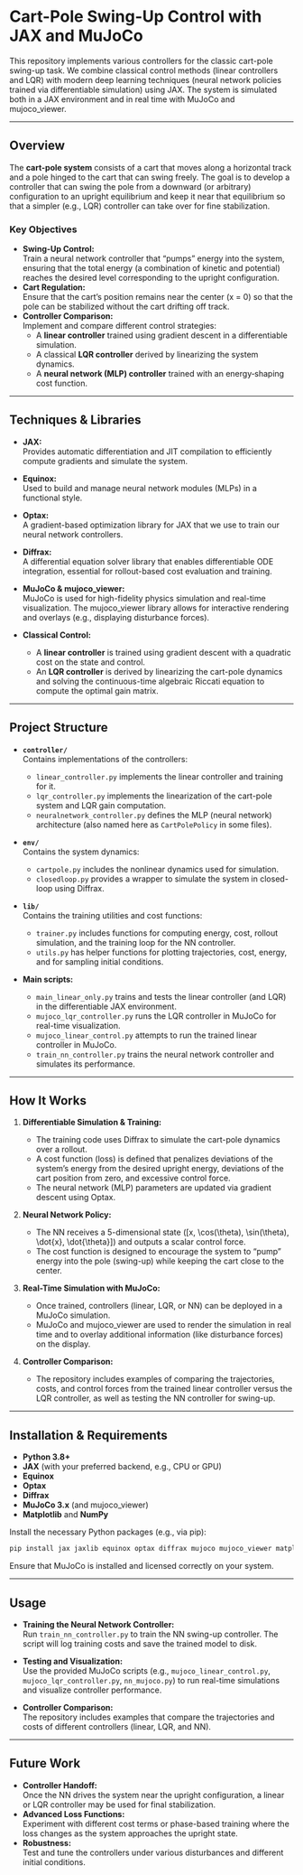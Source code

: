 # Cart-Pole Swing-Up Control with JAX and MuJoCo

This repository implements various controllers for the classic cart-pole swing-up task. We combine classical control methods (linear controllers and LQR) with modern deep learning techniques (neural network policies trained via differentiable simulation) using JAX. The system is simulated both in a JAX environment and in real time with MuJoCo and mujoco_viewer.

---

## Overview

The **cart-pole system** consists of a cart that moves along a horizontal track and a pole hinged to the cart that can swing freely. The goal is to develop a controller that can swing the pole from a downward (or arbitrary) configuration to an upright equilibrium and keep it near that equilibrium so that a simpler (e.g., LQR) controller can take over for fine stabilization.

### Key Objectives

- **Swing-Up Control:**  
  Train a neural network controller that “pumps” energy into the system, ensuring that the total energy (a combination of kinetic and potential) reaches the desired level corresponding to the upright configuration.  
- **Cart Regulation:**  
  Ensure that the cart’s position remains near the center (x = 0) so that the pole can be stabilized without the cart drifting off track.
- **Controller Comparison:**  
  Implement and compare different control strategies:
  - A **linear controller** trained using gradient descent in a differentiable simulation.
  - A classical **LQR controller** derived by linearizing the system dynamics.
  - A **neural network (MLP) controller** trained with an energy‐shaping cost function.

---

## Techniques & Libraries

- **JAX:**  
  Provides automatic differentiation and JIT compilation to efficiently compute gradients and simulate the system.
  
- **Equinox:**  
  Used to build and manage neural network modules (MLPs) in a functional style.

- **Optax:**  
  A gradient-based optimization library for JAX that we use to train our neural network controllers.

- **Diffrax:**  
  A differential equation solver library that enables differentiable ODE integration, essential for rollout-based cost evaluation and training.

- **MuJoCo & mujoco_viewer:**  
  MuJoCo is used for high-fidelity physics simulation and real-time visualization. The mujoco_viewer library allows for interactive rendering and overlays (e.g., displaying disturbance forces).

- **Classical Control:**  
  - A **linear controller** is trained using gradient descent with a quadratic cost on the state and control.
  - An **LQR controller** is derived by linearizing the cart-pole dynamics and solving the continuous-time algebraic Riccati equation to compute the optimal gain matrix.

---

## Project Structure

- **`controller/`**  
  Contains implementations of the controllers:
  - `linear_controller.py` implements the linear controller and training for it.
  - `lqr_controller.py` implements the linearization of the cart-pole system and LQR gain computation.
  - `neuralnetwork_controller.py` defines the MLP (neural network) architecture (also named here as `CartPolePolicy` in some files).

- **`env/`**  
  Contains the system dynamics:
  - `cartpole.py` includes the nonlinear dynamics used for simulation.
  - `closedloop.py` provides a wrapper to simulate the system in closed-loop using Diffrax.

- **`lib/`**  
  Contains the training utilities and cost functions:
  - `trainer.py` includes functions for computing energy, cost, rollout simulation, and the training loop for the NN controller.
  - `utils.py` has helper functions for plotting trajectories, cost, energy, and for sampling initial conditions.

- **Main scripts:**  
  - `main_linear_only.py` trains and tests the linear controller (and LQR) in the differentiable JAX environment.
  - `mujoco_lqr_controller.py` runs the LQR controller in MuJoCo for real-time visualization.
  - `mujoco_linear_control.py` attempts to run the trained linear controller in MuJoCo.
  - `train_nn_controller.py` trains the neural network controller and simulates its performance.

---

## How It Works

1. **Differentiable Simulation & Training:**  
   - The training code uses Diffrax to simulate the cart-pole dynamics over a rollout.  
   - A cost function (loss) is defined that penalizes deviations of the system’s energy from the desired upright energy, deviations of the cart position from zero, and excessive control force.  
   - The neural network (MLP) parameters are updated via gradient descent using Optax.

2. **Neural Network Policy:**  
   - The NN receives a 5-dimensional state \([x, \cos(\theta), \sin(\theta), \dot{x}, \dot{\theta}]\) and outputs a scalar control force.  
   - The cost function is designed to encourage the system to “pump” energy into the pole (swing-up) while keeping the cart close to the center.

3. **Real-Time Simulation with MuJoCo:**  
   - Once trained, controllers (linear, LQR, or NN) can be deployed in a MuJoCo simulation.  
   - MuJoCo and mujoco_viewer are used to render the simulation in real time and to overlay additional information (like disturbance forces) on the display.

4. **Controller Comparison:**  
   - The repository includes examples of comparing the trajectories, costs, and control forces from the trained linear controller versus the LQR controller, as well as testing the NN controller for swing-up.

---

## Installation & Requirements

- **Python 3.8+**
- **JAX** (with your preferred backend, e.g., CPU or GPU)  
- **Equinox**
- **Optax**
- **Diffrax**
- **MuJoCo 3.x** (and mujoco_viewer)  
- **Matplotlib** and **NumPy**

Install the necessary Python packages (e.g., via pip):
```bash
pip install jax jaxlib equinox optax diffrax mujoco mujoco_viewer matplotlib numpy
```
Ensure that MuJoCo is installed and licensed correctly on your system.

---

## Usage

- **Training the Neural Network Controller:**  
  Run `train_nn_controller.py` to train the NN swing-up controller. The script will log training costs and save the trained model to disk.

- **Testing and Visualization:**  
  Use the provided MuJoCo scripts (e.g., `mujoco_linear_control.py`, `mujoco_lqr_controller.py`, `nn_mujoco.py`) to run real-time simulations and visualize controller performance.

- **Controller Comparison:**  
  The repository includes examples that compare the trajectories and costs of different controllers (linear, LQR, and NN).

---

## Future Work

- **Controller Handoff:**  
  Once the NN drives the system near the upright configuration, a linear or LQR controller may be used for final stabilization.
- **Advanced Loss Functions:**  
  Experiment with different cost terms or phase-based training where the loss changes as the system approaches the upright state.
- **Robustness:**  
  Test and tune the controllers under various disturbances and different initial conditions.
